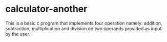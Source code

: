 # calculator-another

This is a basic c program that implements four operation namely: addition, subtraction, multiplication and division on two operands 
provided as input by the user.

